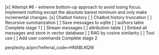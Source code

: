 [x] Attempt #6 - extreme bottom-up approach to avoid losing focus. Implement nothing except the absolute barest minimum and only make incremental changes.
[x] Chatbot history
[ ] Chatbot history truncation
[ ] Recursive summarization
[ ] Save messages to sqlite
[ ] authors table
Complete stage 1
[ ] Stream messages
[ ] attribution table
[ ] Embed all messages and store in vector database
[ ] RAG by cosine similarity
[ ] Tool use
[ ] Add user commands
Complete stage 2

perplexity.ai/pro?referral_code=HNXBLKQW